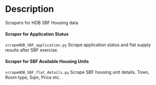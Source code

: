 # Description
Scrapers for HDB SBF Housing data

#### Scraper for Application Status
`scrapeHDB_SBF_application.py`
Scrape application status and flat supply results after SBF exercise.

#### Scraper for SBF Available Housing Units
`scrapeHDB_SBF_flat_details.py`
Scrape SBF housing unit details. Town, Room type, Sqm, Price etc.
